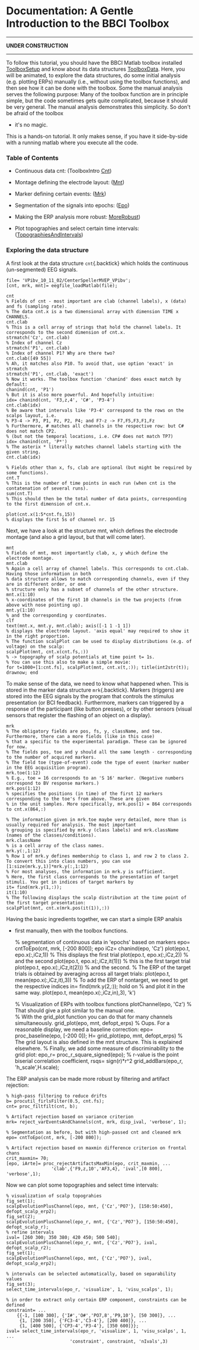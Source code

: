 Documentation: A Gentle Introduction to the BBCI Toolbox
========================================================

* * * * *

**UNDER CONSTRUCTION**

* * * * *

To follow this tutorial, you should have the BBCI Matlab toolbox
installed
[ToolboxSetup](ToolboxSetup.html)
and know about its data structures
[ToolboxData](ToolboxData.html).
Here, you will be animated, to explore the data structures, do some
initial analysis (e.g. plotting ERPs) manually (i.e., without using the
toolbox functions), and then see how it can be done with the toolbox.
Some the manual analysis serves the following purpose: Many of the
toolbox function are in principle simple, but the code sometimes gets
quite complicated, because it should be very general. The manual
analysis demonstrates this simplicity. So don't be afraid of the toolbox
- it's no magic.

This is a hands-on tutorial. It only makes sense, if you have it
side-by-side with a running matlab where you execute all the code.

### Table of Contents

-   Continuous data cnt:
    (ToolboxIntro <a href="#Cnt">Cnt</a>)

-   Montage defining the electrode layout: (<a href="#Mnt">Mnt</a>)

-   Marker defining certain events: (<a href="#Mrk">Mrk</a>)


-   Segmentation of the signals into epochs: (<a href="#Epo">Epo</a>)

-   Making the ERP analysis more robust: <a href="#MoreRobust">MoreRobust</a>)


-   Plot topographies and select certain time intervals: (<a href="#TopographiesAndIntervals">TopographiesAndIntervals</a>)


### Exploring the data structure <a id="Cnt"></a>

A first look at the data structure `cnt`{.backtick} which holds the
continuous (un-segmented) EEG signals.




	file= 'VPibv_10_11_02/CenterSpellerMVEP_VPibv';
	[cnt, mrk, mnt]= eegfile_loadMatlab(file);

	cnt	
	% Fields of cnt - most important are clab (channel labels), x (data) and fs (sampling rate).	
	% The data cnt.x is a two dimensional array with dimension TIME x CHANNELS.
	cnt.clab
	% This is a cell array of strings that hold the channel labels. It corresponds to the second dimension of cnt.x.
	strmatch('Cz', cnt.clab)
	% Index of channel Cz
	strmatch('P1', cnt.clab)
	% Index of channel P1? Why are there two?
	cnt.clab([49 55])
	% Ah, it matches also P10. To avoid that, use option 'exact' in strmatch
	strmatch('P1', cnt.clab, 'exact')
	% Now it works. The toolbox function 'chanind' does exact match by default:
	chanind(cnt, 'P1')
	% But it is also more powerful. And hopefully intuitive:
	idx= chanind(cnt, 'F3,z,4', 'C#', 'P3-4')
	cnt.clab(idx)
	% Be aware that intervals like 'P3-4' correspond to the rows on the scalps layout, i.e.
	% P3-4 -> P3, P1, Pz, P2, P4; and F7-z -> F7,F5,F3,F1,Fz
	% Furthermore, # matches all channels in the respective row: but C# does not match CP2.
	% (but not the temporal locations, i.e. CP# does not match TP7)
	idx= chanind(cnt, 'P*')
	% The asterix * literally matches channel labels starting with the given string.
	cnt.clab(idx)

	% Fields other than x, fs, clab are optional (but might be required by some functions).
	cnt.T
	% This is the number of time points in each run (when cnt is the contatenation of several runs).
	sum(cnt.T)
	% This should then be the total number of data points, corresponding to the first dimension of cnt.x.

	plot(cnt.x(1:5*cnt.fs,15))
	% displays the first 5s of channel nr. 15


<a id="Mnt"></a> Next, we have a look at the structure mnt, which defines the electrode
montage (and also a grid layout, but that will come later).




	mnt
	% Fields of mnt, most importantly clab, x, y which define the electrode montage.
	mnt.clab
	% Again a cell array of channel labels. This corresponds to cnt.clab. Having those information in both
	% data structure allows to match corresponding channels, even if they are in different order, or one
	% structure only has a subset of channels of the other structure.
	mnt.x(1:10)
	% x-coordinates of the first 10 channels in the two projects (from above with nose pointing up).
	mnt.y(1:10)
	% and the corresponding y coordinates.
	clf
	text(mnt.x, mnt.y, mnt.clab); axis([-1 1 -1 1])
	% displays the electrode layout. 'axis equal' may required to show it in the right proportion.
	% The function scalpPlot can be used to display distributions (e.g. of voltage) on the scalp:
	scalpPlot(mnt, cnt.x(cnt.fs,:))
	% -> topography of scalp potentials at time point t= 1s.
	% You can use this also to make a simple movie:
	for t=1000+[1:cnt.fs], scalpPlot(mnt, cnt.x(t,:)); title(int2str(t)); drawnow; end


<a id="Mrk"></a> To make sense of the data, we need to know what happened when. This is
stored in the marker data structure `mrk`{.backtick}. Markers (triggers)
are stored into the EEG signals by the program that controls the
stimulus presentation (or BCI feedback). Furthermore, markers can
triggered by a response of the participant (like button presses), or by
other sensors (visual sensors that register the flashing of an object on
a display).




	mrk
	% The obligatory fields are pos, fs, y, className, and toe. Furthermore, there can a more fields (like in this case)
	% that a specific to the experimental paradigm. These can be ignored for now.
	% The fields pos, toe and y should all the same length - corresponding to the number of acquired markers.
	% The field toe (type-of-event) code the type of event (marker number in the EEG acquisition program).
	mrk.toe(1:12)
	% E.g., toe = 16 corresponds to an 'S 16' marker. (Negative numbers correspond to BV response markers.)
	mrk.pos(1:12)
	% specifies the positions (in time) of the first 12 markers corresponding to the toe's from above. These are given
	% in the unit samples. More specifically, mrk.pos(1) = 864 corresponds to cnt.x(864,:)

	% The information given in mrk.toe maybe very detailed, more than is usually required for analysis. The most important
	% grouping is specified by mrk.y (class labels) and mrk.className (names of the classes/conditions).
	mrk.className
	% is a cell array of the class names.
	mrk.y(:,1:12)
	% Row 1 of mrk.y defines membership to class 1, and row 2 to class 2. To convert this into class numbers, you can use
	[1:size(mrk.y,1)]*mrk.y(:,1:12)
	% For most analyses, the information in mrk.y is sufficient. 
	% Here, the first class corresponds to the presentation of target stimuli. You get in indices of target markers by
	it= find(mrk.y(1,:));
	it(1:10)
	% The following displays the scalp distribution at the time point of the first target presentation:
	scalpPlot(mnt, cnt.x(mrk.pos(it(1)),:))

<a id="Epo"></a>Having the basic ingredients together, we can start a simple ERP analsis
- first manually, then with the toolbox functions.




	% segmentation of continuous data in 'epochs' based on markers
	epo= cntToEpo(cnt, mrk, [-200 800]);
	epo
	iCz= chanind(epo, 'Cz')
	plot(epo.t, epo.x(:,iCz,1))
	% This displays the first trial
	plot(epo.t, epo.x(:,iCz,2))
	% and the second
	plot(epo.t, epo.x(:,iCz,it(1)))
	% this is the first target trial
	plot(epo.t, epo.x(:,iCz,it(2)))
	% and the second.
	% The ERP of the target trials is obtained by averaging across all target trials:
	plot(epo.t, mean(epo.x(:,iCz,it),3))
	% To add the ERP of nontarget, we need to get the respective indices
	in= find(mrk.y(2,:));
	hold on
	% and plot it in the same way.
	plot(epo.t, mean(epo.x(:,iCz,in),3), 'k')

	% Visualization of ERPs with toolbox functions
	plotChannel(epo, 'Cz')
	% That should give a plot similar to the manual one.	
	% With the grid_plot function you can do that for many channels simultaneously.
	grid_plot(epo, mnt, defopt_erps)
	% Oups. For a reasonable display, we need a baseline correction:
	epo= proc_baseline(epo, [-200 0]);
	H= grid_plot(epo, mnt, defopt_erps)
	% The grid layout is also defined in the mnt structure. This is explained elsewhere.
	% Finally, we add some measure of discriminability to the grid plot:
	epo_r= proc_r_square_signed(epo);
	% r-value is the point biserial correlation coefficient, rsqs= sign(r)*r^2
	grid_addBars(epo_r, 'h_scale',H.scale);


<a id="MoreRobust"></a>The ERP analysis can be made more robust by filtering and artifact
rejection:


	% high-pass filtering to reduce drifts
	b= procutil_firlsFilter(0.5, cnt.fs);
	cnt= proc_filtfilt(cnt, b);
  
	% Artifact rejection based on variance criterion
	mrk= reject_varEventsAndChannels(cnt, mrk, disp_ival, 'verbose', 1);

	% Segmentation as before, but with high-passed cnt and cleaned mrk
	epo= cntToEpo(cnt, mrk, [-200 800]);
  
	% Artifact rejection based on maxmin difference criterion on frontal chans
	crit_maxmin= 70;
	[epo, iArte]= proc_rejectArtifactsMaxMin(epo, crit_maxmin, ...
                     'clab',{'F9,z,10','AF3,4}, 'ival',[0 800], 'verbose',1);

<a id="TopographiesAndIntervals"></a> Now we can plot some topographies and select time intervals:



	% visualization of scalp topograhies
	fig_set(1);
	scalpEvolutionPlusChannel(epo, mnt, {'Cz','PO7'}, [150:50:450], defopt_scalp_erp2);
	fig_set(2);
	scalpEvolutionPlusChannel(epo_r, mnt, {'Cz','PO7'}, [150:50:450], defopt_scalp_r);
	% refine intervals
	ival= [260 300; 350 380; 420 450; 500 540];
	scalpEvolutionPlusChannel(epo_r, mnt, {'Cz','PO7'}, ival, defopt_scalp_r2);
	fig_set(1);
	scalpEvolutionPlusChannel(epo, mnt, {'Cz','PO7'}, ival, defopt_scalp_erp2);

	% intervals can be selected automatically, based on separability values
	fig_set(3);
	select_time_intervals(epo_r, 'visualize', 1, 'visu_scalps', 1);

	% in order to extract only certain ERP component, constraints can be defined
	constraint= ...
	    {{-1, [100 300], {'I#','O#','PO7,8','P9,10'}, [50 300]}, ...
	     {1, [200 350], {'FC3-4','C3-4'}, [200 400]}, ...
	     {1, [400 500], {'CP3-4','P3-4'}, [350 600]}};
	ival= select_time_intervals(epo_r, 'visualize', 1, 'visu_scalps', 1, ...
                            'constraint', constraint, 'nIvals',3)

